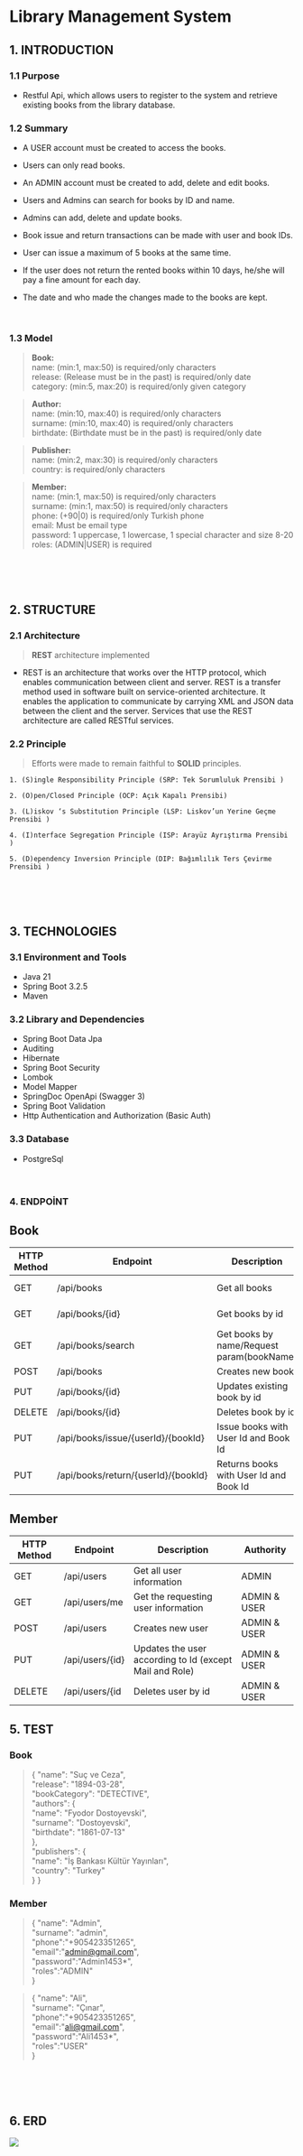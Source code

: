# Library Management System
## 1. INTRODUCTION
### 1.1 Purpose

* Restful Api, which allows users to register to the system and retrieve existing books from the library database.
### 1.2 Summary
* A USER account must be created to access the books.
* Users can only read books.
* An ADMIN account must be created to add, delete and edit books.
* Users and Admins can search for books by ID and name.
* Admins can add, delete and update books.
* Book issue and return transactions can be made with user and book IDs.
* User can issue a maximum of 5 books at the same time.
* If the user does not return the rented books within 10 days, he/she will pay a fine amount for each day.
* The date and who made the changes made to the books are kept.



  </br>

### 1.3 Model
>**Book:** </br>
name: (min:1, max:50) is required/only characters</br> 
release: (Release must be in the past) is required/only date</br> 
category: (min:5, max:20) is required/only given category</br>


>**Author:** </br> 
name: (min:10, max:40) is required/only characters</br>
surname: (min:10, max:40) is required/only characters</br>
birthdate: (Birthdate must be in the past) is required/only date</br>

>**Publisher:** </br>
name: (min:2, max:30) is required/only characters</br>
country: is required/only characters

>**Member:** </br>
name: (min:1, max:50) is required/only characters</br>
surname: (min:1, max:50) is required/only characters</br>
phone: (+90|0) is required/only Turkish phone</br>
email: Must be email type</br>
password: 1 uppercase, 1 lowercase, 1 special character and size 8-20 </br> 
roles: (ADMIN|USER) is required

</br></br></br>
## 2. STRUCTURE
### 2.1 Architecture
> **REST** architecture implemented
* REST is an architecture that works over the HTTP protocol, which enables communication between client and server. REST is a transfer method used in software built on service-oriented architecture. It enables the application to communicate by carrying XML and JSON data between the client and the server. Services that use the REST architecture are called RESTful services.</br>

### 2.2 Principle
> Efforts were made to remain faithful to **SOLID** principles.
```
1. (S)ingle Responsibility Principle (SRP: Tek Sorumluluk Prensibi )
```
```
2. (O)pen/Closed Principle (OCP: Açık Kapalı Prensibi)
```
```
3. (L)iskov ‘s Substitution Principle (LSP: Liskov’un Yerine Geçme Prensibi )
```
```
4. (I)nterface Segregation Principle (ISP: Arayüz Ayrıştırma Prensibi )
```
```
5. (D)ependency Inversion Principle (DIP: Bağımlılık Ters Çevirme Prensibi )
```

</br></br></br>

## 3. TECHNOLOGIES

### 3.1 Environment and Tools
* Java 21
* Spring Boot 3.2.5
* Maven
  </br>
### 3.2 Library and Dependencies
* Spring Boot Data Jpa
* Auditing
* Hibernate
* Spring Boot Security
* Lombok
* Model Mapper
* SpringDoc OpenApi (Swagger 3)
* Spring Boot Validation
* Http Authentication and Authorization (Basic Auth)
  </br>
### 3.3 Database
* PostgreSql
  </br></br></br>

### 4. ENDPOİNT
## Book
| HTTP Method | Endpoint                            | Description                               | Authority    |
|-------------|-------------------------------------|-------------------------------------------|--------------|
| GET         | /api/books                          | Get all books                             | ADMIN & USER |
| GET         | /api/books/{id}                     | Get books by id                           | ADMIN & USER |
| GET         | /api/books/search                   | Get books by name/Request param(bookName) | ADMIN & USER |
| POST        | /api/books                          | Creates new book                          | ADMIN        |
| PUT         | /api/books/{id}                     | Updates existing book by id               | ADMIN        |
| DELETE      | /api/books/{id}                     | Deletes book by id                        | ADMIN        |
| PUT         | /api/books/issue/{userId}/{bookId}  | Issue books with User Id and Book Id      | ADMIN & USER |
| PUT         | /api/books/return/{userId}/{bookId} | Returns books with User Id and Book Id    | ADMIN & USER |





## Member
| HTTP Method | Endpoint        | Description                                             | Authority           |
|-------------|-----------------|---------------------------------------------------------|---------------------|
| GET         | /api/users      | Get all user information                                | ADMIN               |
| GET         | /api/users/me   | Get the requesting user information                     | ADMIN & USER        |
| POST        | /api/users      | Creates new user                                        | ADMIN & USER        |
| PUT         | /api/users/{id} | Updates the user according to Id (except Mail and Role) | ADMIN & USER        |
| DELETE      | /api/users/{id  | Deletes user by id                                      | ADMIN & USER        |


## 5. TEST
### Book
>{
"name": "Suç ve Ceza",</br>
"release": "1894-03-28",</br>
"bookCategory": "DETECTIVE",</br>
"authors": {</br>
"name": "Fyodor Dostoyevski",</br>
"surname": "Dostoyevski",</br>
"birthdate": "1861-07-13"</br>
},</br>
"publishers": {</br>
"name": "İş Bankası Kültür Yayınları",</br>
"country": "Turkey"</br>
}
}

### Member

>{
"name": "Admin",</br>
"surname": "admin",</br>
"phone":"+905423351265",</br>
"email":"admin@gmail.com",</br>
"password":"Admin1453*",</br>
"roles":"ADMIN"</br>
}

>{
"name": "Ali",</br>
"surname": "Çınar",</br>
"phone":"+905423351265",</br>
"email":"ali@gmail.com",</br>
"password":"Ali1453*",</br>
"roles":"USER"</br>
}

</br></br></br>


## 6. ERD
![](images/ERD.png)

</br></br></br>



